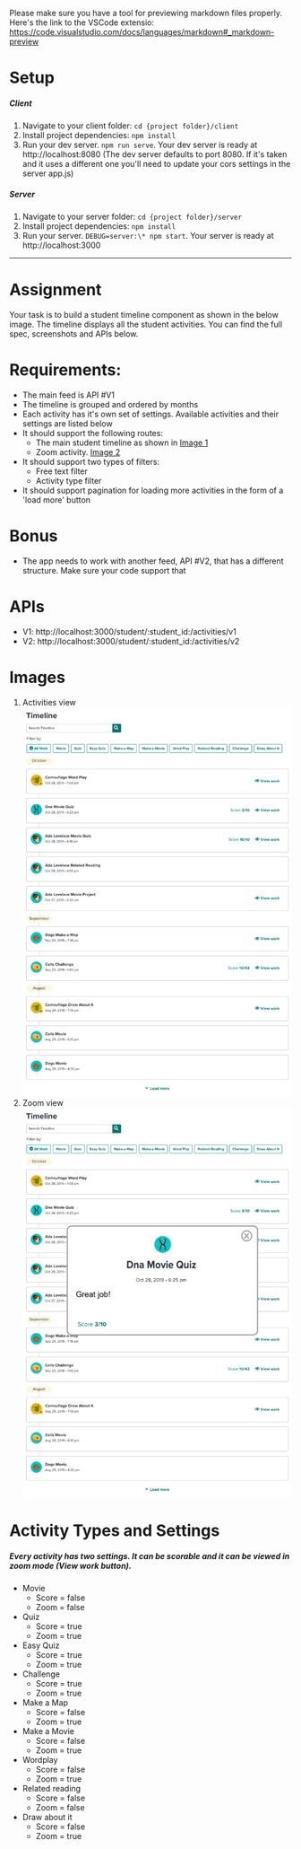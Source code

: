 Please make sure you have a tool for previewing markdown files properly. Here's the link to the VSCode extensio: https://code.visualstudio.com/docs/languages/markdown#_markdown-preview

# Setup

##### Client

1. Navigate to your client folder: `cd {project folder}/client`
2. Install project dependencies: `npm install`
3. Run your dev server. `npm run serve`. Your dev server is ready at http://localhost:8080
   (The dev server defaults to port 8080. If it's taken and it uses a different one you'll need to update your cors settings in the server app.js)

##### Server

1. Navigate to your server folder: `cd {project folder}/server`
2. Install project dependencies: `npm install`
3. Run your server. `DEBUG=server:\* npm start`. Your server is ready at http://localhost:3000

---

# Assignment

Your task is to build a student timeline component as shown in the below image. The timeline displays all the student activities.
You can find the full spec, screenshots and APIs below.

# Requirements:

- The main feed is API #V1
- The timeline is grouped and ordered by months
- Each activity has it's own set of settings. Available activities and their settings are listed below
- It should support the following routes:
  - The main student timeline as shown in [Image 1](Timeline)
  - Zoom activity. [Image 2](Zoom)
- It should support two types of filters:
  - Free text filter
  - Activity type filter
- It should support pagination for loading more activities in the form of a 'load more' button

# Bonus

- The app needs to work with another feed, API #V2, that has a different structure. Make sure your code support that

# APIs

- V1: http://localhost:3000/student/:student_id:/activities/v1
- V2: http://localhost:3000/student/:student_id:/activities/v2

# Images

1. Activities view
   ![Timeline](assets/timeline.jpg)
2. Zoom view
   ![Zoom](assets/zoom.jpg)

# Activity Types and Settings

##### Every activity has two settings. It can be scorable and it can be viewed in zoom mode (View work button).

- Movie
  - Score = false
  - Zoom = false
- Quiz
  - Score = true
  - Zoom = true
- Easy Quiz
  - Score = true
  - Zoom = true
- Challenge
  - Score = true
  - Zoom = true
- Make a Map
  - Score = false
  - Zoom = true
- Make a Movie
  - Score = false
  - Zoom = true
- Wordplay
  - Score = false
  - Zoom = true
- Related reading
  - Score = false
  - Zoom = false
- Draw about it
  - Score = false
  - Zoom = true
